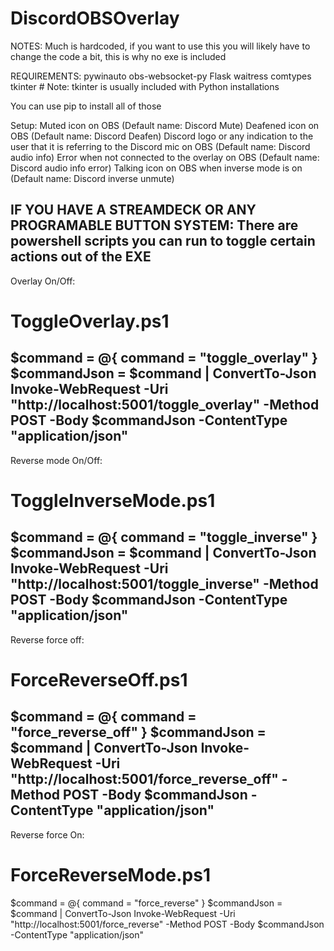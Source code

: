 # DiscordOBSOverlay

NOTES:
Much is hardcoded, if you want to use this you will likely have to change the code a bit, this is why no exe is included

REQUIREMENTS:
pywinauto
obs-websocket-py
Flask
waitress
comtypes
tkinter  # Note: tkinter is usually included with Python installations

You can use pip to install all of those

Setup:
Muted icon on OBS (Default name: Discord Mute)
Deafened icon on OBS (Default name: Discord Deafen)
Discord logo or any indication to the user that it is referring to the Discord mic on OBS (Default name: Discord audio info)
Error when not connected to the overlay on OBS (Default name: Discord audio info error)
Talking icon on OBS when inverse mode is on (Default name: Discord inverse unmute)

IF YOU HAVE A STREAMDECK OR ANY PROGRAMABLE BUTTON SYSTEM:
There are powershell scripts you can run to toggle certain actions out of the EXE
------------
Overlay On/Off:
# ToggleOverlay.ps1
$command = @{
    command = "toggle_overlay"
}
$commandJson = $command | ConvertTo-Json
Invoke-WebRequest -Uri "http://localhost:5001/toggle_overlay" -Method POST -Body $commandJson -ContentType "application/json"
------------
Reverse mode On/Off:
# ToggleInverseMode.ps1
$command = @{
    command = "toggle_inverse"
}
$commandJson = $command | ConvertTo-Json
Invoke-WebRequest -Uri "http://localhost:5001/toggle_inverse" -Method POST -Body $commandJson -ContentType "application/json"
------------
Reverse force off:
# ForceReverseOff.ps1
$command = @{
    command = "force_reverse_off"
}
$commandJson = $command | ConvertTo-Json
Invoke-WebRequest -Uri "http://localhost:5001/force_reverse_off" -Method POST -Body $commandJson -ContentType "application/json"
------------
Reverse force On:
# ForceReverseMode.ps1
$command = @{
    command = "force_reverse"
}
$commandJson = $command | ConvertTo-Json
Invoke-WebRequest -Uri "http://localhost:5001/force_reverse" -Method POST -Body $commandJson -ContentType "application/json"
